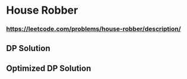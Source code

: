 # House Robber

### https://leetcode.com/problems/house-robber/description/

## DP Solution



## Optimized DP Solution